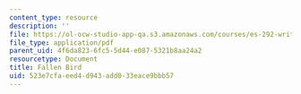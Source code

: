 ```yaml
---
content_type: resource
description: ''
file: https://ol-ocw-studio-app-qa.s3.amazonaws.com/courses/es-292-writing-workshop-spring-2008/523e7cfaeed4d943add033eace9bbb57_MITES_292S08_fallen_bird.pdf
file_type: application/pdf
parent_uid: 4f6da823-6fc5-5d44-e087-5321b8aa24a2
resourcetype: Document
title: Fallen Bird
uid: 523e7cfa-eed4-d943-add0-33eace9bbb57
---
```

